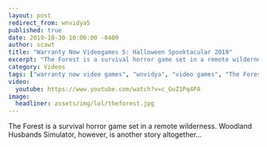 ```yaml
---
layout: post
redirect_from: wnvidya5
published: true
date: 2019-10-30 10:00:00 -0400
author: scawt
title: "Warranty Now Videogames 5: Halloween Spooktacular 2019"
excerpt: "The Forest is a survival horror game set in a remote wilderness. Woodland Husbands Simulator, however, is another story altogether..."
category: Videos
tags: ["warranty now video games", "wnvidya", "video games", "The Forest", "2spooky4me", "monsters", "teamwork", "cannibalism", "Spooky Behavior", "animal cruelty", "simulated productivity", "Woodland Husbands Simulator", "domestic af", "horror", "logs", "so many logs", "I can't sleep without you"]
video:
  youtube: https://www.youtube.com/watch?v=c_GuZ1Pq4PA
image:
  headliner: assets/img/lol/theforest.jpg
---
```


The Forest is a survival horror game set in a remote wilderness. Woodland Husbands Simulator, however, is another story altogether...